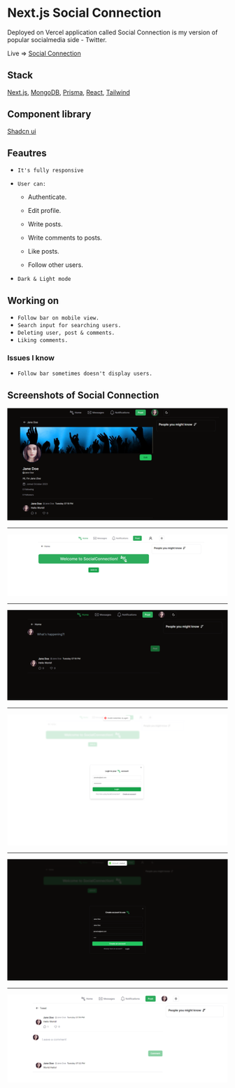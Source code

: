 # Next.js Social Connection

Deployed on Vercel application called Social Connection is my version of popular socialmedia side - Twitter.

Live => [Social Connection](https://social-connection.vercel.app)

## Stack

[Next.js](https://nextjs.org/),
[MongoDB](https://www.mongodb.com),
[Prisma](https://www.prisma.io),
[React](https://react.dev),
[Tailwind](https://tailwindcss.com)

## Component library

[Shadcn ui](https://ui.shadcn.com)

## Feautres

- ```It's fully responsive```

- `User can:`

    - Authenticate.
      
    - Edit profile.
    - Write posts.
    - Write comments to posts.
    - Like posts.
    - Follow other users.

- `Dark & Light mode`

## Working on

- `Follow bar on mobile view.`
- `Search input for searching users.`
- `Deleting user, post & comments.`
- `Liking comments.`

### Issues I know

- `Follow bar sometimes doesn't display users.`

## Screenshots of Social Connection

![Profile view - Dark](/ss/5.png)

---

![Home Page before authentication - Light](/ss/2.png)

---

![Home Page after authentication - Dark](/ss/1.png)

---

![Login modal - Light](/ss/3.png)

---

![Register modal successfull - Dark](/ss/4.png)

---

![Post side - Light](/ss/6.png)
